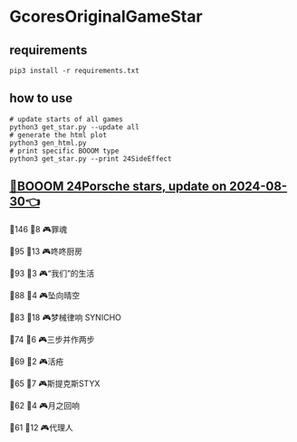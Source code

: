 # GcoresOriginalGameStar

## requirements
```
pip3 install -r requirements.txt
```

## how to use
```
# update starts of all games
python3 get_star.py --update all
# generate the html plot
python3 gen_html.py
# print specific BOOOM type
python3 get_star.py --print 24SideEffect
```

## [🔗BOOOM 24Porsche stars, update on 2024-08-30👈](https://raw.githack.com/sichaozhang1112/GcoresOriginalGameStar/main/html/24Porsche.html) 
🌟146 👥8   🎮罪魂                 

🌟95  👥13  🎮咚咚厨房               

🌟93  👥3   🎮“我们”的生活            

🌟88  👥4   🎮坠向晴空               

🌟83  👥18  🎮梦械律响 SYNICHO       

🌟74  👥6   🎮三步并作两步             

🌟69  👥2   🎮活疮                 

🌟65  👥7   🎮斯提克斯STYX           

🌟62  👥4   🎮月之回响               

🌟61  👥12  🎮代理人                

